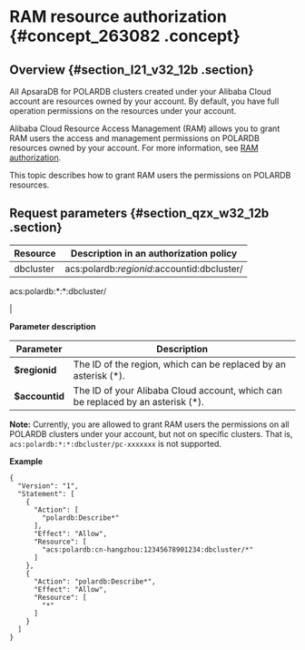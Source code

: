 # RAM resource authorization {#concept_263082 .concept}

## Overview {#section_l21_v32_12b .section}

All ApsaraDB for POLARDB clusters created under your Alibaba Cloud account are resources owned by your account. By default, you have full operation permissions on the resources under your account.

Alibaba Cloud Resource Access Management \(RAM\) allows you to grant RAM users the access and management permissions on POLARDB resources owned by your account. For more information, see [RAM authorization](https://help.aliyun.com/document_detail/93736.html).

This topic describes how to grant RAM users the permissions on POLARDB resources.

## Request parameters {#section_qzx_w32_12b .section}

|Resource|Description in an authorization policy|
|--------|--------------------------------------|
|dbcluster| acs:polardb:$regionid:$accountid:dbcluster/

 acs:polardb:\*:\*:dbcluster/

 |

**Parameter description**

|Parameter|Description|
|---------|-----------|
|**$regionid**|The ID of the region, which can be replaced by an asterisk \(\*\).|
|**$accountid**|The ID of your Alibaba Cloud account, which can be replaced by an asterisk \(\*\).|

**Note:** Currently, you are allowed to grant RAM users the permissions on all POLARDB clusters under your account, but not on specific clusters. That is, `acs:polardb:*:*:dbcluster/pc-xxxxxxx` is not supported.

**Example**

``` {#codeblock_d48_mv4_v00}
{
  "Version": "1",
  "Statement": [
    {
      "Action": [
        "polardb:Describe*"
      ],
      "Effect": "Allow",
      "Resource": [
        "acs:polardb:cn-hangzhou:12345678901234:dbcluster/*"
      ]
    },
    {
      "Action": "polardb:Describe*",
      "Effect": "Allow",
      "Resource": [
        "*"
      ]
    }
  ]
}
```

